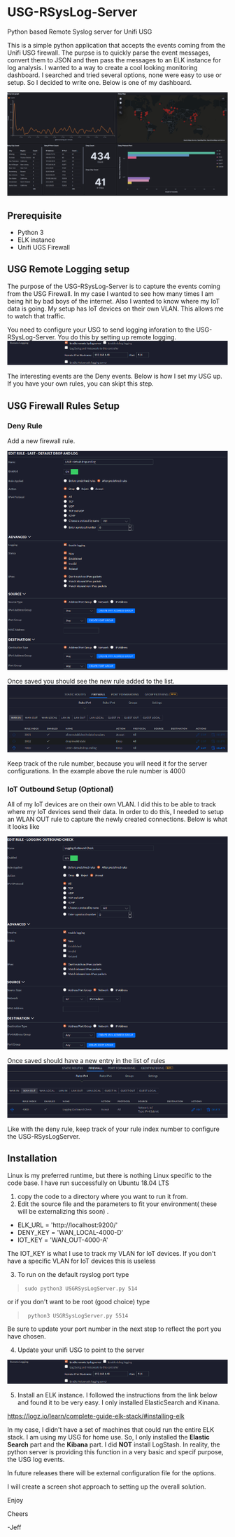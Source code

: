 # USG-RSysLog-Server
Python based Remote Syslog server for Unifi USG 

This is a simple python application that accepts the events coming from the Unifi USG firewall.
The purpse is to quickly parse the event messages, convert them to JSON and then pass the messages to an ELK instance for log analysis. I wanted to a way to create a cool looking monitoring dashboard. I searched and tried several options, none were easy to use or setup. So I decided to write one. Below is one of my dashboard.

![alt text](https://github.com/cal2net/USG-RSysLog-Server/blob/master/images/Deny-Dashboard.png "Dashboard showing statistics about the deny rule")


## Prerequisite
* Python 3
* ELK instance
* Unifi UGS Firewall

## USG Remote Logging setup
The purpose of the USG-RSysLog-Server is to capture the events coming from the USG Firewall. In my case I wanted to see how many times I am being hit by bad boys of the internet. Also I wanted to know where my IoT data is going. My setup has IoT devices on their own VLAN. This allows me to watch that traffic. 
 
You need to configure your USG to send logging inforation to the USG-RSysLog-Server.  You do this by setting up remote logging.
![alt text](https://github.com/cal2net/USG-RSysLog-Server/blob/master/images/USG_Remote_Syslog_IP.png "USG Remote IP Entry")

The interesting events are the Deny events. Below is how I set my USG up. If you have your own rules, you can skipt this step.
## USG Firewall Rules Setup
### Deny Rule
Add a new firewall rule. 

![alt text](https://github.com/cal2net/USG-RSysLog-Server/blob/master/images/Deny_FW-Rule-Details.png "Details of firewall rule for Deny Rule")
 
Once saved you should see the new rule added to the list.
![alt text](https://github.com/cal2net/USG-RSysLog-Server/blob/master/images/Deny_FW-Rule.png "Firewall list in USG for WAN-IN")
 
Keep track of the rule number, because you will need it for the server configurations. In the example above the rule number is 4000

### IoT Outbound Setup (Optional)
All of my IoT devices are on their own VLAN. I did this to be able to track where my IoT devices send their data. In order to do this, I needed to setup an WLAN OUT rule to capture the newly created connections. Below is what it looks like


![alt text](https://github.com/cal2net/USG-RSysLog-Server/blob/master/images/IoT_OutBound_FW-Rule-Details.png "Details of firewall rule for IoT VLAN outboud traffic")

Once saved should have a new entry in the list of rules
![alt text](https://github.com/cal2net/USG-RSysLog-Server/blob/master/images/IoT_OutBound_FW-Rule.png "List of firewall rules for outboud traffic")

Like with the deny rule, keep track of your rule index number to configure the USG-RSysLogServer.

## Installation
Linux is my preferred runtime, but there is nothing Linux specific to the code base.
I have run successfully on Ubuntu 18.04 LTS

1. copy the code to a directory where you want to run it from. 
2. Edit the source file and the parameters to fit your environment( these will be externalizing this soon) . 
* ELK_URL = 'http://localhost:9200/' 
* DENY_KEY = 'WAN_LOCAL-4000-D'
* IOT_KEY = 'WAN_OUT-4000-A' 
 
The IOT_KEY is what I use to track my VLAN for IoT devices. If you don't have a specific VLAN for IoT devices this is useless

3. To run on the default rsyslog port type
  
>`sudo python3 USGRSysLogServer.py 514` 
  
or if you don't want to be root (good choice) type 
  
>` python3 USGRSysLogServer.py 5514` 
 
 Be sure to update your port number in the next step to reflect the port you have chosen.

4. Update your unifi USG to point to the server

![alt text](https://github.com/cal2net/USG-RSysLog-Server/blob/master/images/USG_Remote_Syslog_IP.png "USG Remote IP Entry")

5. Install an ELK instance. I followed the instructions from the link below and found it to be very easy. I only installed ElasticSearch and Kinana.
  
https://logz.io/learn/complete-guide-elk-stack/#installing-elk

In my case, I didn't have a set of machines that could run the entire ELK stack. I am using my USG for home use. So, I only installed the __Elastic Search__ part and the __Kibana__ part. I did __NOT__ install LogStash. In reality, the python server is providing this function in a very basic and specif purpose, the USG log events.

In future releases there will be external configuration file for the options.

I will create a screen shot approach to setting up the overall solution.

Enjoy


Cheers 
 
-Jeff
